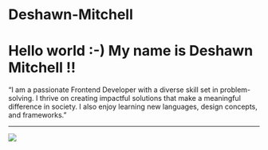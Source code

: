 # Deshawn-Mitchell
<h1>Hello world :-) My name is Deshawn Mitchell !!</h1>
“I am a passionate Frontend Developer with a diverse skill set in problem-solving. I thrive on creating impactful solutions that make a meaningful difference in society. I also enjoy learning new languages, design concepts, and frameworks.”
<hr></hr>
<img src="https://cdn.dribbble.com/users/2257797/screenshots/5602207/media/2097cd94951142a9babbecc2559274c1.gif">
